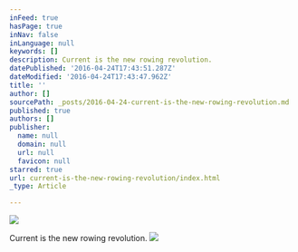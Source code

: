 ```yaml
---
inFeed: true
hasPage: true
inNav: false
inLanguage: null
keywords: []
description: Current is the new rowing revolution.
datePublished: '2016-04-24T17:43:51.287Z'
dateModified: '2016-04-24T17:43:47.962Z'
title: ''
author: []
sourcePath: _posts/2016-04-24-current-is-the-new-rowing-revolution.md
published: true
authors: []
publisher:
  name: null
  domain: null
  url: null
  favicon: null
starred: true
url: current-is-the-new-rowing-revolution/index.html
_type: Article

---
```

![](https://the-grid-user-content.s3-us-west-2.amazonaws.com/dfb292a5-c452-4a8b-bfe0-4746dfc49876.jpg)

Current is the new rowing revolution.
![](https://the-grid-user-content.s3-us-west-2.amazonaws.com/b132ed35-59a3-4ee9-9d4f-e4d87cfe652e.jpg)